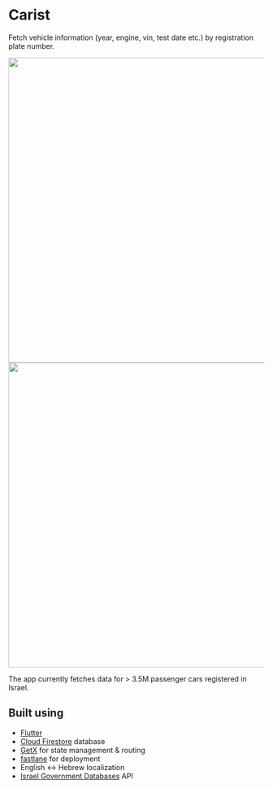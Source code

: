 # Carist

Fetch vehicle information (year, engine, vin, test date etc.) by registration plate number.

<img src=https://user-images.githubusercontent.com/13087114/131214254-9d8c79d8-6f28-49de-b7a4-7b10fd78e6ac.jpg height=600/> <img src=https://user-images.githubusercontent.com/13087114/131214257-817048af-6540-43b2-a3e9-a84b4e4878b9.jpg height=600/>

The app currently fetches data for > 3.5M passenger cars registered in Israel.

## Built using
- <a href=https://flutter.dev/>Flutter</a>
- <a href=https://firebase.google.com/docs/firestore>Cloud Firestore</a> database
- <a href=https://github.com/jonataslaw/getx>GetX</a> for state management & routing
- <a href=https://fastlane.tools/>fastlane</a> for deployment
- English <-> Hebrew localization
- <a href=https://data.gov.il/>Israel Government Databases</a> API
